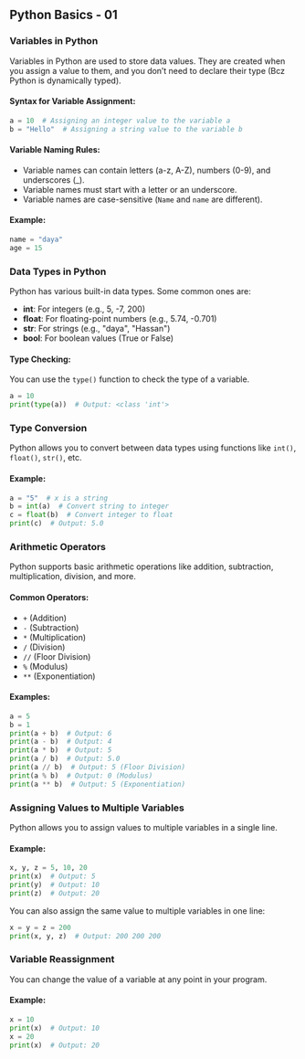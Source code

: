 ## **Python Basics - 01**

###  Variables in Python
Variables in Python are used to store data values. They are created when you assign a value to them, and you don’t need to declare their type (Bcz Python is dynamically typed).

#### **Syntax for Variable Assignment:**
```python
a = 10  # Assigning an integer value to the variable a
b = "Hello"  # Assigning a string value to the variable b
```

#### **Variable Naming Rules:**
- Variable names can contain letters (a-z, A-Z), numbers (0-9), and underscores (_).
- Variable names must start with a letter or an underscore.
- Variable names are case-sensitive (`Name` and `name` are different).

#### **Example:**
```python
name = "daya"
age = 15
```

###  Data Types in Python
Python has various built-in data types. Some common ones are:
- **int**: For integers (e.g., 5, -7, 200)
- **float**: For floating-point numbers (e.g., 5.74, -0.701)
- **str**: For strings (e.g., "daya", "Hassan")
- **bool**: For boolean values (True or False)

#### **Type Checking:**
You can use the `type()` function to check the type of a variable.
```python
a = 10
print(type(a))  # Output: <class 'int'>
```

###  Type Conversion
Python allows you to convert between data types using functions like `int()`, `float()`, `str()`, etc.

#### **Example:**
```python
a = "5"  # x is a string
b = int(a)  # Convert string to integer
c = float(b)  # Convert integer to float
print(c)  # Output: 5.0
```

###  Arithmetic Operators
Python supports basic arithmetic operations like addition, subtraction, multiplication, division, and more.

#### **Common Operators:**
- `+` (Addition)
- `-` (Subtraction)
- `*` (Multiplication)
- `/` (Division)
- `//` (Floor Division)
- `%` (Modulus)
- `**` (Exponentiation)

#### **Examples:**
```python
a = 5
b = 1
print(a + b)  # Output: 6
print(a - b)  # Output: 4
print(a * b)  # Output: 5
print(a / b)  # Output: 5.0
print(a // b)  # Output: 5 (Floor Division)
print(a % b)  # Output: 0 (Modulus)
print(a ** b)  # Output: 5 (Exponentiation)
```

###  Assigning Values to Multiple Variables
Python allows you to assign values to multiple variables in a single line.

#### **Example:**
```python
x, y, z = 5, 10, 20
print(x)  # Output: 5
print(y)  # Output: 10
print(z)  # Output: 20
```

You can also assign the same value to multiple variables in one line:
```python
x = y = z = 200
print(x, y, z)  # Output: 200 200 200
```

###  Variable Reassignment
You can change the value of a variable at any point in your program.

#### **Example:**
```python
x = 10
print(x)  # Output: 10
x = 20
print(x)  # Output: 20
```

